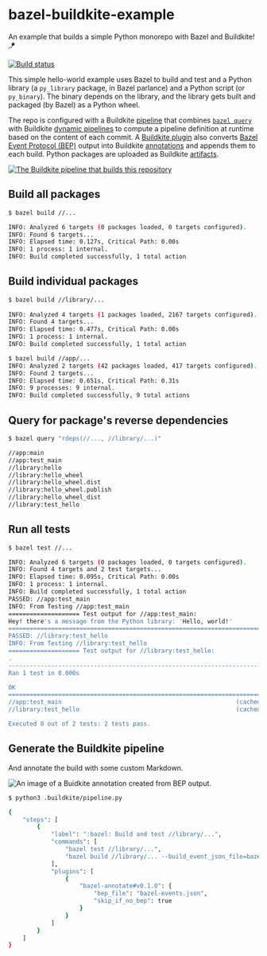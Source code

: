 # bazel-buildkite-example

An example that builds a simple Python monorepo with Bazel and Buildkite! :kite:

[![Build status](https://badge.buildkite.com/57e0fc02c633be7eae646cb9b212cbf24043ba1618f89b6384.svg)](https://buildkite.com/nunciato/bazel-buildkite-example)

This simple hello-world example uses Bazel to build and test and a Python library (a `py_library` package, in Bazel parlance) and a Python script (or `py_binary`). The binary depends on the library, and the library gets built and packaged (by Bazel) as a Python wheel.

The repo is configured with a Buildkite [pipeline](https://buildkite.com/nunciato/bazel-buildkite-example) that combines [`bazel query`](https://bazel.build/query/quickstart) with Buildkite [dynamic pipelines](https://buildkite.com/docs/pipelines/configure/dynamic-pipelines) to compute a pipeline definition at runtime based on the content of each commit. A [Buildkite plugin](https://github.com/buildkite-plugins/bazel-annotate-buildkite-plugin) also converts [Bazel Event Protocol (BEP)](https://bazel.build/remote/bep) output into Buildkite [annotations](https://buildkite.com/docs/apis/rest-api/annotations) and appends them to each build. Python packages are uploaded as Buildkite [artifacts](https://buildkite.com/docs/pipelines/configure/artifacts). 

[![The Buildkite pipeline that builds this repository](https://github.com/user-attachments/assets/896f7bf7-9387-4f72-a27f-0f25e78f16a5)](https://buildkite.com/nunciato/bazel-buildkite-example)

## Build all packages

```bash
$ bazel build //...

INFO: Analyzed 6 targets (0 packages loaded, 0 targets configured).
INFO: Found 6 targets...
INFO: Elapsed time: 0.127s, Critical Path: 0.00s
INFO: 1 process: 1 internal.
INFO: Build completed successfully, 1 total action
```

## Build individual packages

```bash
$ bazel build //library/...     
                                             
INFO: Analyzed 4 targets (1 packages loaded, 2167 targets configured).
INFO: Found 4 targets...
INFO: Elapsed time: 0.477s, Critical Path: 0.00s
INFO: 1 process: 1 internal.
INFO: Build completed successfully, 1 total action

$ bazel build //app/...    
INFO: Analyzed 2 targets (42 packages loaded, 417 targets configured).
INFO: Found 2 targets...
INFO: Elapsed time: 0.651s, Critical Path: 0.31s
INFO: 9 processes: 9 internal.
INFO: Build completed successfully, 9 total actions
```

## Query for package's reverse dependencies

```bash
$ bazel query "rdeps(//..., //library/...)"

//app:main
//app:test_main
//library:hello
//library:hello_wheel
//library:hello_wheel.dist
//library:hello_wheel.publish
//library:hello_wheel_dist
//library:test_hello
```

## Run all tests 

```bash
$ bazel test //...

INFO: Analyzed 6 targets (0 packages loaded, 0 targets configured).
INFO: Found 4 targets and 2 test targets...
INFO: Elapsed time: 0.095s, Critical Path: 0.00s
INFO: 1 process: 1 internal.
INFO: Build completed successfully, 1 total action
PASSED: //app:test_main
INFO: From Testing //app:test_main
==================== Test output for //app:test_main:
Hey! there's a message from the Python library: 'Hello, world!'
================================================================================
PASSED: //library:test_hello
INFO: From Testing //library:test_hello
==================== Test output for //library:test_hello:
.
----------------------------------------------------------------------
Ran 1 test in 0.000s

OK
================================================================================
//app:test_main                                                 (cached) PASSED in 0.1s
//library:test_hello                                            (cached) PASSED in 0.3s

Executed 0 out of 2 tests: 2 tests pass.
```

## Generate the Buildkite pipeline

And annotate the build with some custom Markdown.

![An image of a Buidkite annotation created from BEP output.](https://github.com/user-attachments/assets/2debc75f-5553-4f50-8366-f02bda6f7660)

```bash
$ python3 .buildkite/pipeline.py

{
    "steps": [
        {
            "label": ":bazel: Build and test //library/...",
            "commands": [
                "bazel test //library/...",
                "bazel build //library/... --build_event_json_file=bazel-events.json",
            ],
            "plugins": [
                {
                    "bazel-annotate#v0.1.0": {
                        "bep_file": "bazel-events.json",
                        "skip_if_no_bep": true
                    }
                }
            ]
        }
    ]
}
```
